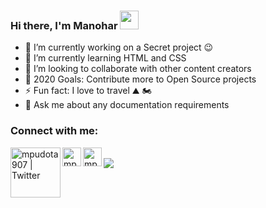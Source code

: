 ### Hi there, I'm Manohar <img src="https://raw.githubusercontent.com/MartinHeinz/MartinHeinz/master/wave.gif" width="30px">

<!--
**mpudota907/mpudota907** is a ✨ _special_ ✨ repository because its `README.md` (this file) appears on your GitHub profile.

Here are some ideas to get you started:

- 🔭 I’m currently working on ...
- 🌱 I’m currently learning ...
- 👯 I’m looking to collaborate on ...
- 🤔 I’m looking for help with ...
- 💬 Ask me about ...
- 📫 How to reach me: ...
- 😄 Pronouns: ...
- ⚡ Fun fact: ...
-->

- 🔭 I’m currently working on a Secret project 😉
- 🌱 I’m currently learning HTML and CSS
- 👯 I’m looking to collaborate with other content creators
- 🥅 2020 Goals: Contribute more to Open Source projects
- ⚡ Fun fact: I love to travel ⛰️ 🏍️ 
- 💬 Ask me about any documentation requirements

### Connect with me:

[<img align="left" alt="mpudota907 | Twitter" width="80px" src="https://img.shields.io/twitter/url?label=%40Mpudota&style=social&url=https%3A%2F%2Ftwitter.com%2FMPudota" />][twitter]
[<img align="left" alt="mpudota907 | LinkedIn" width="30px" src="https://cdn.jsdelivr.net/npm/simple-icons@v3/icons/linkedin.svg" />][linkedin]
[<img align="left" alt="mpudota907 | Instagram" width="30px" src="https://cdn.jsdelivr.net/npm/simple-icons@v3/icons/instagram.svg" />][instagram]

<br />

</details>

[twitter]: https://twitter.com/MPudota
[instagram]: https://www.instagram.com/manoharpudota/
[linkedin]: https://www.linkedin.com/in/manohar-pudota-b3343542/

<img align="left" src="https://github-readme-stats.vercel.app/api?username=mpudota907&&show_icons=true&title_color=ffffff&icon_color=bb2acf&text_color=daf7dc&bg_color=151515"/>
